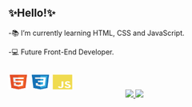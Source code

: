 ## ✨Hello!✨
<p>-📚 I’m currently learning HTML, CSS and JavaScript.</p>
<p>-💻 Future Front-End Developer. </p>
<div style="display: inline_block"><br>
    <img align="center" alt="Sa-HTML" height="30" width="40" src="https://raw.githubusercontent.com/devicons/devicon/master/icons/html5/html5-original.svg">
    <img align="center" alt="Sa-CSS" height="30" width="40" src="https://raw.githubusercontent.com/devicons/devicon/master/icons/css3/css3-original.svg">
     <img align="center" alt="Sa-Js" height="30" width="40" src="https://raw.githubusercontent.com/devicons/devicon/master/icons/javascript/javascript-plain.svg">
</div>
<div align="center">
  <a href="https://github.com/sabrinasoaress">
    <img height="150em" src="https://github-readme-stats.vercel.app/api?username=sabrinasoaress&show_icons=true&theme=cobalt&include_all_commits=true&count_private=true"/>
    <img height="150em" src="https://github-readme-stats.vercel.app/api/top-langs/?username=sabrinasoaress&layout=compact&langs_count=7&theme=cobalt"/>
</div>
